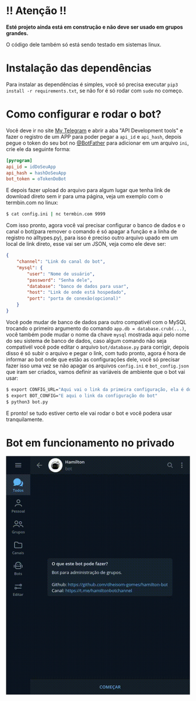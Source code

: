 # !! Atenção !!

**Esté projeto ainda está em construção e não deve ser usado em grupos grandes.**

O código dele também só está sendo testado em sistemas linux.

# Instalação das dependências

Para instalar as dependências é simples, você só precisa executar `pip3 install -r requirements.txt`, se não for é só rodar com `sudo` no começo.

# Como configurar e rodar o bot?

Você deve ir no site [My Telegram] e abrir a aba "API Development tools" e fazer o registro de um APP para poder pegar a `api_id` e `api_hash`, depois pegue o token do seu bot no [@BotFather] para adicionar em um arquivo `ini`, crie ele da seguinte forma:

```ini
[pyrogram]
api_id = idDoSeuApp
api_hash = hashDoSeuApp
bot_token = oTokenDoBot
```

E depois fazer upload do arquivo para algum lugar que tenha link de download direto sem ir para uma página, veja um exemplo com o termbin.com no linux:

```bash
$ cat config.ini | nc termbin.com 9999
```

Com isso pronto, agora você vai precisar configurar o banco de dados e o canal o bot(para remover o comando é só apagar a função e a linha de registro no alltypes.py), para isso é preciso outro arquivo upado em um local de link direto, esse vai ser um JSON, veja como ele deve ser:

```json
{
    "channel": "Link do canal do bot",
    "mysql": {
        "user": "Nome de usuário",
        "password": "Senha dele",
        "database": "banco de dados para usar",
        "host": "Link de onde está hospedado",
        "port": "porta de conexão(opcional)"
    }
}
```

Você pode mudar de banco de dados para outro compativél com o MySQL trocando o primeiro argumento do comando `app.db = database.crub(...)`, você também pode mudar o nome da chave `mysql` mostrada aqui pelo nome do seu sistema de banco de dados, caso algum comando não seja compativél você pode editar o arquivo `bot/database.py` para corrigir, depois disso é só subir o arquivo e pegar o link, com tudo pronto, agora é hora de informar ao bot onde que estão as configurações dele, você só precisar fazer isso uma vez se não apagar os arquivos `config.ini` e `bot_config.json` que iram ser criados, vamos definir as variáveis de ambiente que o bot vai usar:

```bash
$ export CONFIG_URL="Aqui vai o link da primeira configuração, ela é do pyrogram"
$ export BOT_CONFIG="E aqui o link da configuração do bot"
$ python3 bot.py
```

E pronto! se tudo estiver certo ele vai rodar o bot e você podera usar tranquilamente.

# Bot em funcionamento no privado

![Bot em uso no privado](files/uso.gif)

[My Telegram]: <https://my.telegram.org>
[@BotFather]: <https://t.me/BotFather>
